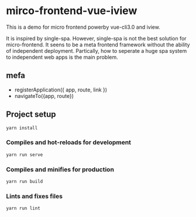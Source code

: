 
# mirco-frontend-vue-iview

This is a demo for micro frontend powerby vue-cli3.0 and iview.

It is inspired by single-spa. However, single-spa is not the best solution for micro-frontend. It seens to be a meta frontend framework without the ability of independent deployment. Partically, how to seperate a huge spa system to independent web apps is the main problem.


## mefa

- registerApplication({ app, route, link })
- navigateTo({app, route})



## Project setup
```
yarn install
```

### Compiles and hot-reloads for development
```
yarn run serve
```

### Compiles and minifies for production
```
yarn run build
```

### Lints and fixes files
```
yarn run lint
```

